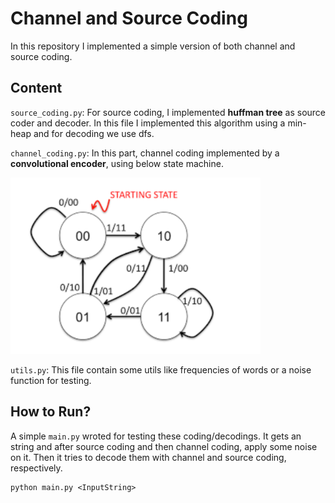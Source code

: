 # Channel and Source Coding

In this repository I implemented a simple version of both channel and source coding.

## Content

`source_coding.py`: For source coding, I implemented **huffman tree** as source coder and decoder. In this file I implemented this algorithm using a min-heap and for decoding we use dfs. 

`channel_coding.py`: In this part, channel coding implemented by a **convolutional encoder**, using below state machine. 

<img src="./images/state_machine.png" width="400">

`utils.py`: This file contain some utils like frequencies of words or a noise function for testing. 

## How to Run?
A simple `main.py` wroted for testing these coding/decodings. It gets an string and after source coding and then channel coding, apply some noise on it. Then it tries to decode them with channel and source coding, respectively.

```
python main.py <InputString>
```